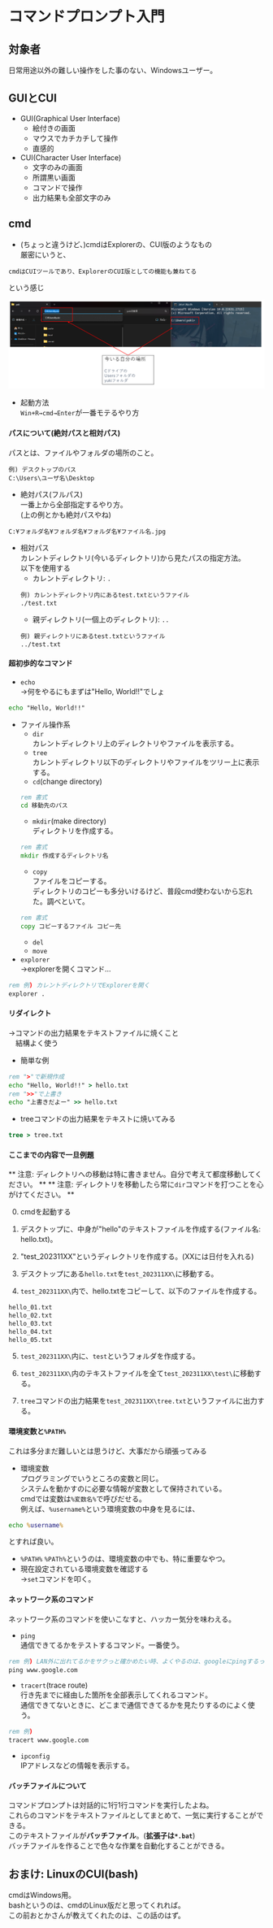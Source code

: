 # コマンドプロンプト入門

## 対象者
日常用途以外の難しい操作をした事のない、Windowsユーザー。

## GUIとCUI
- GUI(Graphical User Interface)
  - 絵付きの画面
  - マウスでカチカチして操作
  - 直感的
- CUI(Character User Interface)
  - 文字のみの画面
  - 所謂黒い画面
  - コマンドで操作
  - 出力結果も全部文字のみ

## cmd  
- (ちょっと違うけど、)cmdはExplorerの、CUI版のようなもの  
厳密にいうと、  
```
cmdはCUIツールであり、ExplorerのCUI版としての機能も兼ねてる
```
という感じ

![image](./img/explorer_cmd.png)

- 起動方法  
`Win+R→cmd→Enter`が一番モテるやり方

#### パスについて(絶対パスと相対パス)  
パスとは、ファイルやフォルダの場所のこと。
```
例) デスクトップのパス
C:\Users\ユーザ名\Desktop
```
- 絶対パス(フルパス)  
一番上から全部指定するやり方。  
(上の例とかも絶対パスやね)
```
C:¥フォルダ名¥フォルダ名¥フォルダ名¥ファイル名.jpg
```

- 相対パス  
カレントディレクトリ(今いるディレクトリ)から見たパスの指定方法。  
以下を使用する
  - カレントディレクトリ: `.`
  ```
  例) カレントディレクトリ内にあるtest.txtというファイル
  ./test.txt
  ```
  - 親ディレクトリ(一個上のディレクトリ): `..`
  ```
  例) 親ディレクトリにあるtest.txtというファイル
  ../test.txt
  ```

#### 超初歩的なコマンド
- `echo`  
→何をやるにもまずは"Hello, World!!"でしょ
```bat
echo "Hello, World!!"
```
- ファイル操作系
  - `dir`  
  カレントディレクトリ上のディレクトリやファイルを表示する。
  - `tree`  
  カレントディレクトリ以下のディレクトリやファイルをツリー上に表示する。
  - `cd`(change directory)  
  ```bat
  rem 書式
  cd 移動先のパス
  ```
  - `mkdir`(make directory)  
  ディレクトリを作成する。
  ```bat
  rem 書式
  mkdir 作成するディレクトリ名
  ```
  - `copy`  
  ファイルをコピーする。  
  ディレクトリのコピーも多分いけるけど、普段cmd使わないから忘れた。調べといて。
  ```bat
  rem 書式
  copy コピーするファイル コピー先
  ```
  - `del`
  - `move`
- `explorer`  
→explorerを開くコマンド…
```bat
rem 例) カレントディレクトリでExplorerを開く
explorer .
```

#### リダイレクト  
→コマンドの出力結果をテキストファイルに焼くこと  
　結構よく使う
  - 簡単な例
  ```bat
  rem ">"で新規作成
  echo "Hello, World!!" > hello.txt
  rem ">>"で上書き
  echo "上書きだよー" >> hello.txt
  ```
  - treeコマンドの出力結果をテキストに焼いてみる
  ```bat
  tree > tree.txt
  ```


#### ここまでの内容で一旦例題
** 注意: ディレクトリへの移動は特に書きません。自分で考えて都度移動してください。 **
** 注意: ディレクトリを移動したら常に`dir`コマンドを打つことを心がけてください。 **

0. cmdを起動する

1. デスクトップに、中身が"hello"のテキストファイルを作成する(ファイル名: hello.txt)。

2. "test_202311XX"というディレクトリを作成する。(XXには日付を入れる)

3. デスクトップにある`hello.txt`を`test_202311XX\`に移動する。

4. `test_202311XX\`内で、hello.txtをコピーして、以下のファイルを作成する。
```
hello_01.txt
hello_02.txt
hello_03.txt
hello_04.txt
hello_05.txt
```

5. `test_202311XX\`内に、`test`というフォルダを作成する。

6. `test_202311XX\`内のテキストファイルを全て`test_202311XX\test\`に移動する。

7. `tree`コマンドの出力結果を`test_202311XX\tree.txt`というファイルに出力する。

#### 環境変数と`%PATH%`  
これは多分まだ難しいとは思うけど、大事だから頑張ってみる
  - 環境変数  
  プログラミングでいうところの変数と同じ。  
  システムを動かすのに必要な情報が変数として保持されている。  
  cmdでは変数は`%変数名%`で呼びだせる。  
  例えば、`%username%`という環境変数の中身を見るには、
  ```bat
  echo %username%
  ```
  とすれば良い。
  - `%PATH%`
  `%PATh%`というのは、環境変数の中でも、特に重要なやつ。
  - 現在設定されている環境変数を確認する  
  →`set`コマンドを叩く。

#### ネットワーク系のコマンド  
ネットワーク系のコマンドを使いこなすと、ハッカー気分を味わえる。
  - `ping`  
  通信できてるかをテストするコマンド。一番使う。  
  ```bat
  rem 例) LAN外に出れてるかをサクっと確かめたい時、よくやるのは、googleにpingするってやつ
  ping www.google.com
  ```
  - `tracert`(trace route)  
  行き先までに経由した箇所を全部表示してくれるコマンド。  
  通信できてないときに、どこまで通信できてるかを見たりするのによく使う。
  ```bat
  rem 例)
  tracert www.google.com
  ```
  - `ipconfig`  
  IPアドレスなどの情報を表示する。

#### バッチファイルについて  
コマンドプロンプトは対話的に1行1行コマンドを実行したよね。  
これらのコマンドをテキストファイルとしてまとめて、一気に実行することができる。  
このテキストファイルが**バッチファイル**。(**拡張子は`*.bat`**)  
バッチファイルを作ることで色々な作業を自動化することができる。

## おまけ: LinuxのCUI(bash)
cmdはWindows用。  
bashというのは、cmdのLinux版だと思ってくれれば。  
この前おとかさんが教えてくれたのは、この話のはず。  
